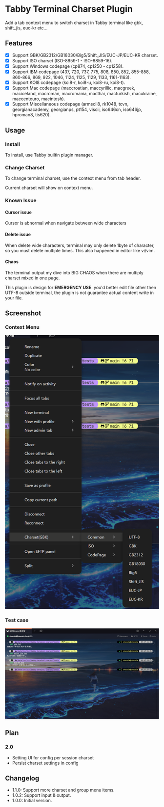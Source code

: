 # Tabby Terminal Charset Plugin

Add a tab context menu to switch charset in Tabby terminal like gbk, shift_jis, euc-kr etc...

## Features

- [x] Support GBK/GB2312/GB18030/Big5/Shift_JIS/EUC-JP/EUC-KR charset.
- [x] Support ISO charset (ISO-8859-1 - ISO-8859-16).
- [x] Support Windows codepage (cp874, cp1250 - cp1258).
- [x] Support IBM codepage (437, 720, 737, 775, 808, 850, 852, 855-858, 860-866, 869, 922, 1046, 1124, 1125, 1129, 1133, 1161-1163).
- [x] Support KOI8 codepage (koi8-r, koi8-u, koi8-ru, koi8-t).
- [x] Support Mac codepage (maccroatian, maccyrillic, macgreek, maciceland, macroman, macromania, macthai, macturkish, macukraine, maccenteuro, macintosh).
- [x] Support Miscellaneous codepage (armscii8, rk1048, tcvn, georgianacademy, georgianps, pt154, viscii, iso646cn, iso646jp, hproman8, tis620).

## Usage

### Install

To install, use Tabby builtin plugin manager.

### Change Charset

To change terminal charset, use the context menu from tab header.

Current charset will show on context menu.

### Known Issue

#### Cursor issue

Cursor is abnormal when navigate between wide characters

#### Delete issue

When delete wide characters, terminal may only delete 1byte of character, so you must delete multiple times. This also happened in editor like vi/vim.

#### Chaos

The terminal output my dive into BIG CHAOS when there are multiply charset mixed in one page.

This plugin is design for **EMERGENCY USE**. you'd better edit file other then UTF-8 outside terminal, the plugin is not guarantee actual content write in your file.

## Screenshot

### Context Menu

![Context Menu](screenshots/context-menu.png)

### Test case

![Test case](screenshots/tests.png)

## Plan

### 2.0

- Setting UI for config per session charset
- Persist charset settings in config

## Changelog

- 1.1.0: Support more charset and group menu items.
- 1.0.2: Support input & output.
- 1.0.0: Initial version.

